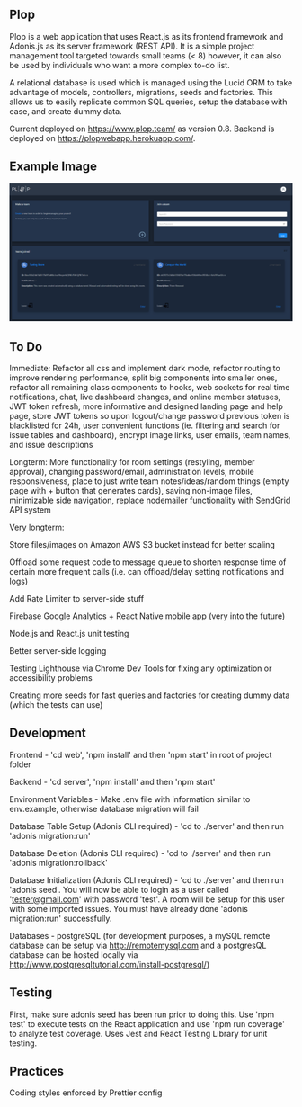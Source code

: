 ## Plop

Plop is a web application that uses React.js as its frontend framework and Adonis.js as its server framework (REST API). It is a simple project management tool targeted towards small teams (< 8) however, it can also be used by individuals who want a more complex to-do list.

A relational database is used which is managed using the Lucid ORM to take advantage of models, controllers, migrations, seeds and factories. This allows us to easily replicate common SQL queries, setup the database with ease, and create dummy data.

Current deployed on https://www.plop.team/ as version 0.8. Backend is deployed on https://plopwebapp.herokuapp.com/.

## Example Image

![Plop Dark Mode Preview](https://github.com/GV79/Plop/blob/master/readme-plop.png)

## To Do

Immediate: Refactor all css and implement dark mode, refactor routing to improve rendering performance, split big components into smaller ones, refactor all remaining class components to hooks, web sockets for real time notifications, chat, live dashboard changes, and online member statuses, JWT token refresh, more informative and designed landing page and help page, store JWT tokens so upon logout/change password previous token is blacklisted for 24h, user convenient functions (ie. filtering and search for issue tables and dashboard), encrypt image links, user emails, team names, and issue descriptions 

Longterm: More functionality for room settings (restyling, member approval), changing password/email, administration levels, mobile responsiveness, place to just write team notes/ideas/random things (empty page with + button that generates cards), saving non-image files, minimizable side navigation, replace nodemailer functionality with SendGrid API system

Very longterm:

Store files/images on Amazon AWS S3 bucket instead for better scaling

Offload some request code to message queue to shorten response time of certain more frequent calls (i.e. can offload/delay setting notifications and logs)

Add Rate Limiter to server-side stuff

Firebase Google Analytics + React Native mobile app (very into the future)

Node.js and React.js unit testing

Better server-side logging

Testing Lighthouse via Chrome Dev Tools for fixing any optimization or accessibility problems

Creating more seeds for fast queries and factories for creating dummy data (which the tests can use)

## Development

Frontend - 'cd web', 'npm install' and then 'npm start' in root of project folder

Backend - 'cd server', 'npm install' and then 'npm start'

Environment Variables - Make .env file with information similar to env.example, otherwise database migration will fail

Database Table Setup (Adonis CLI required) - 'cd to ./server' and then run 'adonis migration:run'

Database Deletion (Adonis CLI required) - 'cd to ./server' and then run 'adonis migration:rollback'

Database Initialization (Adonis CLI required) - 'cd to ./server' and then run 'adonis seed'. You will now be able to login as a user called 'tester@gmail.com' with password 'test'. A room will be setup for this user with some imported issues. You must have already done 'adonis migration:run' successfully.

Databases - postgreSQL (for development purposes, a mySQL remote database can be setup via http://remotemysql.com and a postgresQL database can be hosted locally via http://www.postgresqltutorial.com/install-postgresql/)

## Testing

First, make sure adonis seed has been run prior to doing this. Use 'npm test' to execute tests on the React application and use 'npm run coverage' to analyze test coverage. Uses Jest and React Testing Library for unit testing.


## Practices

Coding styles enforced by Prettier config

